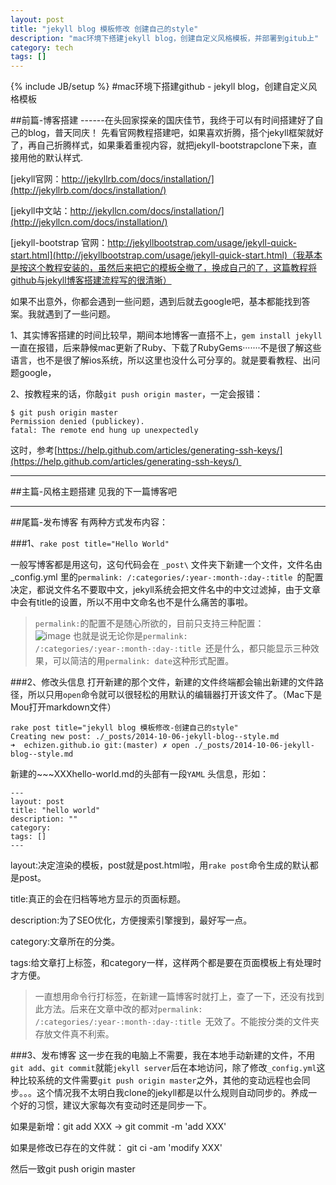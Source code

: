```yaml
---
layout: post
title: "jekyll blog 模板修改 创建自己的style"
description: "mac环境下搭建jekyll blog，创建自定义风格模板，并部署到gitub上"
category: tech
tags: []
---
```

{% include JB/setup %}
#mac环境下搭建github - jekyll blog，创建自定义风格模板

##前篇-博客搭建
------在头回家探亲的国庆佳节，我终于可以有时间搭建好了自己的blog，普天同庆！
先看官网教程搭建吧，如果喜欢折腾，搭个jekyll框架就好了，再自己折腾样式，如果秉着重视内容，就把jekyll-bootstrapclone下来，直接用他的默认样式.


[jekyll官网：http://jekyllrb.com/docs/installation/](http://jekyllrb.com/docs/installation/)

[jekyll中文站：http://jekyllcn.com/docs/installation/](http://jekyllcn.com/docs/installation/)

[jekyll-bootstrap 官网：http://jekyllbootstrap.com/usage/jekyll-quick-start.html](http://jekyllbootstrap.com/usage/jekyll-quick-start.html)（我基本是按这个教程安装的，虽然后来把它的模板全撤了，换成自己的了，这篇教程将github与jekyll博客搭建流程写的很清晰）

     

如果不出意外，你都会遇到一些问题，遇到后就去google吧，基本都能找到答案。我就遇到了一些问题。

1、其实博客搭建的时间比较早，期间本地博客一直搭不上，`gem install jekyll`一直在报错，后来静候mac更新了Ruby、下载了RubyGems·······不是很了解这些语言，也不是很了解ios系统，所以这里也没什么可分享的。就是要看教程、出问题google，


2、按教程来的话，你敲`git push origin master`，一定会报错：

    $ git push origin master
    Permission denied (publickey).
    fatal: The remote end hung up unexpectedly

这时，参考[https://help.github.com/articles/generating-ssh-keys/](https://help.github.com/articles/generating-ssh-keys/) 

---


##主篇-风格主题搭建
见我的下一篇博客吧

---


##尾篇-发布博客
有两种方式发布内容：  

###1、`rake post title="Hello World"`

一般写博客都是用这句，这句代码会在 `_post\` 文件夹下新建一个文件，文件名由 _config.yml 里的`permalink: /:categories/:year-:month-:day-:title `的配置决定，都说文件名不要取中文，jekyll系统会把文件名中的中文过滤掉，由于文章中会有title的设置，所以不用中文命名也不是什么痛苦的事啦。

>`permalink:`的配置不是随心所欲的，目前只支持三种配置：  
![image](https://echizen.github.io/assets/blog-img/QQ20141006-1.png)
也就是说无论你是`permalink: /:categories/:year-:month-:day-:title `还是什么，都只能显示三种效果，可以简洁的用`permalink: date`这种形式配置。

###2、修改头信息
打开新建的那个文件，新建的文件终端都会输出新建的文件路径，所以只用`open`命令就可以很轻松的用默认的编辑器打开该文件了。（Mac下是Mou打开markdown文件）

```
rake post title="jekyll blog 模板修改-创建自己的style"
Creating new post: ./_posts/2014-10-06-jekyll-blog--style.md
➜  echizen.github.io git:(master) ✗ open ./_posts/2014-10-06-jekyll-blog--style.md
```

新建的~~~XXXhello-world.md的头部有一段`YAML` 头信息，形如：

```
---
layout: post
title: "hello world"
description: ""
category: 
tags: []
---
```
layout:决定渲染的模板，post就是post.html啦，用`rake post`命令生成的默认都是post。

title:真正的会在归档等地方显示的页面标题。

description:为了SEO优化，方便搜索引擎搜到，最好写一点。

category:文章所在的分类。

tags:给文章打上标签，和category一样，这样两个都是要在页面模板上有处理时才方便。

>一直想用命令行打标签，在新建一篇博客时就打上，查了一下，还没有找到此方法。后来在文章中改的都对`permalink: /:categories/:year-:month-:day-:title `无效了。不能按分类的文件夹存放文件真不利索。

###3、发布博客
这一步在我的电脑上不需要，我在本地手动新建的文件，不用`git add`、`git commit`就能`jekyll server`后在本地访问，除了修改`_config.yml`这种比较系统的文件需要`git push origin master`之外，其他的变动远程也会同步。。。这个情况我不太明白我clone的jekyll都是以什么规则自动同步的。养成一个好的习惯，建议大家每次有变动时还是同步一下。

如果是新增：git add XXX -> git commit -m 'add XXX'

如果是修改已存在的文件就： git ci -am 'modify XXX'

然后一致git push origin master